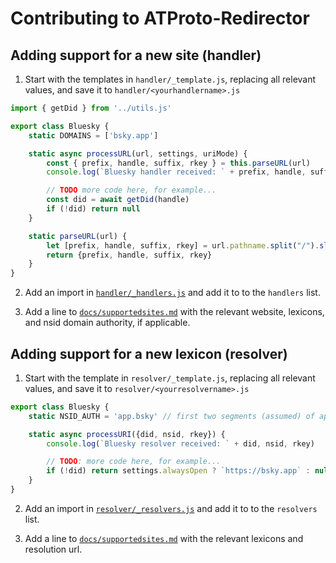 # Contributing to ATProto-Redirector

## Adding support for a new site (handler)

1. Start with the templates in `handler/_template.js`, replacing all relevant values, and save it to `handler/<yourhandlername>.js`

```js
import { getDid } from '../utils.js'

export class Bluesky {
    static DOMAINS = ['bsky.app']

    static async processURL(url, settings, uriMode) {
        const { prefix, handle, suffix, rkey } = this.parseURL(url)
        console.log(`Bluesky handler received: ` + prefix, handle, suffix, rkey)

        // TODO more code here, for example...
        const did = await getDid(handle)
        if (!did) return null
    }

    static parseURL(url) {
        let [prefix, handle, suffix, rkey] = url.pathname.split("/").slice(1)
        return {prefix, handle, suffix, rkey}
    }
}
```

2. Add an import in [`handler/_handlers.js`](handler/_handlers.js) and add it to to the `handlers` list.

3. Add a line to [`docs/supportedsites.md`](docs/supportedsites.md) with the relevant website, lexicons, and nsid domain authority, if applicable.

## Adding support for a new lexicon (resolver)

1. Start with the template in `resolver/_template.js`, replacing all relevant values, and save it to `resolver/<yourresolvername>.js`

```js
export class Bluesky {
    static NSID_AUTH = 'app.bsky' // first two segments (assumed) of applicable NSIDs. https://atproto.com/specs/nsid

    static async processURI({did, nsid, rkey}) {
        console.log(`Bluesky resolver received: ` + did, nsid, rkey)

        // TODO: more code here, for example...
        if (!did) return settings.alwaysOpen ? `https://bsky.app` : null
    }
}
```

2. Add an import in [`resolver/_resolvers.js`](resolver/_resolvers.js) and add it to to the `resolvers` list.

3. Add a line to [`docs/supportedsites.md`](docs/supportedsites.md) with the relevant lexicons and resolution url.
